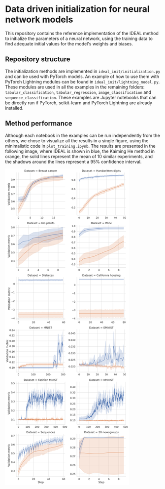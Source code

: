 # Data driven initialization for neural network models

This repository contains the reference implementation of the IDEAL method to initialize the parameters of a neural network, using the training data to find adequate initial values for the model's weights and biases.

## Repository structure

The initialization methods are implemented in `ideal_init/initialization.py` and can be used with PyTorch models. An example of how to use them with PyTorch Lightning modules can be found in `ideal_init/lightning_model.py`. These modules are used in all the examples in the remaining folders: `tabular_classification`, `tabular_regression`, `image_classification` and `sequence_classification`. These examples are Jupyter notebooks that can be directly run if PyTorch, scikit-learn and PyTorch Lightning are already installed.

## Method performance

Although each notebook in the examples can be run independently from the others, we chose to visualize all the results in a single figure, using the minimalistic code in `plot_training.ipynb`. The results are presented in the following image, where IDEAL is shown in blue, the Kaiming He method in orange, the solid lines represent the mean of 10 similar experiments, and the shadows around the lines represent a 95% confidence interval.

![Training graphs comparing IDEAL and He initialization methods on multiple datasets](results.png "Training history of multiple experiments")
